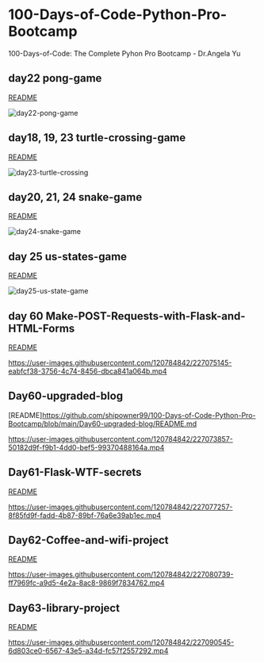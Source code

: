 # 100-Days-of-Code-Python-Pro-Bootcamp
 100-Days-of-Code: The Complete Pyhon Pro Bootcamp - Dr.Angela Yu

## day22 pong-game
[README](https://github.com/shipowner99/100-Days-of-Code-Python-Pro-Bootcamp/blob/main/Day22-Pong-game/README.md)

![day22-pong-game](https://user-images.githubusercontent.com/120784842/226108264-865397be-607b-4a30-84c5-a2cbc51249aa.gif)

## day18, 19, 23 turtle-crossing-game
[README](https://github.com/shipowner99/100-Days-of-Code-Python-Pro-Bootcamp/blob/main/Day23-Turtle-crossing-game/README.md)

![day23-turtle-crossing](https://user-images.githubusercontent.com/120784842/225269857-483b1ee8-41fd-43fe-8756-8c4b9019c90b.gif)

## day20, 21, 24 snake-game
[README](https://github.com/shipowner99/100-Days-of-Code-Python-Pro-Bootcamp/blob/main/Day24-Snake-game/README.md)

![day24-snake-game](https://user-images.githubusercontent.com/120784842/225852600-ba06056f-efb3-4332-8c6d-b7df38bd79a4.gif)

## day 25 us-states-game
[README](https://github.com/shipowner99/100-Days-of-Code-Python-Pro-Bootcamp/blob/main/Day25-US-states-game/README.md)

![day25-us-state-game](https://user-images.githubusercontent.com/120784842/226177015-b2995ab0-4fa9-469a-b635-fedf12565150.gif)

## day 60 Make-POST-Requests-with-Flask-and-HTML-Forms
[README](https://github.com/shipowner99/100-Days-of-Code-Python-Pro-Bootcamp/blob/main/Day60-Make-POST-Requests-with-Flask-and-HTML-Forms/README.md)

https://user-images.githubusercontent.com/120784842/227075145-eabfcf38-3756-4c74-8456-dbca841a064b.mp4

## Day60-upgraded-blog
[README]https://github.com/shipowner99/100-Days-of-Code-Python-Pro-Bootcamp/blob/main/Day60-upgraded-blog/README.md

https://user-images.githubusercontent.com/120784842/227073857-50182d9f-f9b1-4dd0-bef5-99370488164a.mp4

## Day61-Flask-WTF-secrets
[README](https://github.com/shipowner99/100-Days-of-Code-Python-Pro-Bootcamp/blob/main/Day61-Flask-WTF-secrets/README.md)

https://user-images.githubusercontent.com/120784842/227077257-8f85fd9f-fadd-4b87-89bf-76a6e39ab1ec.mp4

## Day62-Coffee-and-wifi-project
[README](https://github.com/shipowner99/100-Days-of-Code-Python-Pro-Bootcamp/tree/main/Day62-Coffee-and-wifi-project)

https://user-images.githubusercontent.com/120784842/227080739-ff7969fc-a9d5-4e2a-8ac8-9869f7834762.mp4

## Day63-library-project
[README](https://github.com/shipowner99/100-Days-of-Code-Python-Pro-Bootcamp/tree/main/Day63-SQLite-database-flask-SQLAlchemy)

https://user-images.githubusercontent.com/120784842/227090545-6d803ce0-6567-43e5-a34d-fc57f2557292.mp4




